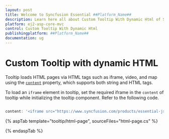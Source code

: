 ```yaml
---
layout: post
title: Welcome to Syncfusion Essential ##Platform_Name##
description: Learn here all about Custom Tooltip With Dynamic Html of Syncfusion Essential ##Platform_Name## widgets based on HTML5 and jQuery.
platform: ej2-asp-core-mvc
control: Custom Tooltip With Dynamic Html
publishingplatform: ##Platform_Name##
documentation: ug
---
```


# Custom Tooltip with dynamic HTML

Tooltip loads HTML pages via HTML tags such as iframe, video, and map using the [`content`](https://ej2.syncfusion.com/documentation/tooltip/api-tooltip.html?lang=typescript#content) property, which supports both string and HTML tags.

To load an `iframe` element in tooltip, set the required iframe in the `content` of tooltip while initializing the tooltip component. Refer to the following code.

```typescript

content: '<iframe src="https://www.syncfusion.com/products/essential-js2"></iframe>

```

{% aspTab template="tooltip/html-page", sourceFiles="html-page.cs" %}

{% endaspTab %}
